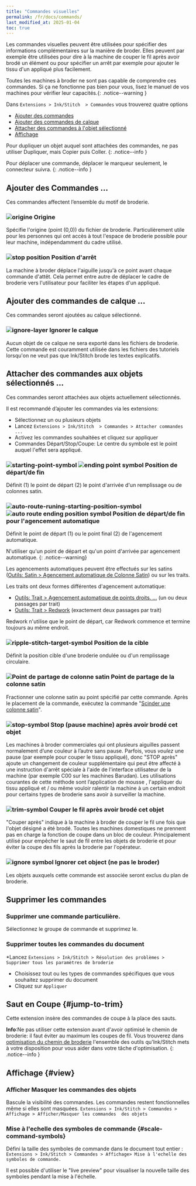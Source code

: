```yaml
---
title: "Commandes visuelles"
permalink: /fr/docs/commands/
last_modified_at: 2025-01-04
toc: true
---
```

Les commandes visuelles peuvent être utilisées pour spécifier des informations complémentaires sur la manière de broder. Elles peuvent par exemple être utilisées pour dire à la machine de couper le fil après avoir brodé un élément ou pour spécifier un arrêt par exemple pour ajouter le tissu d'un appliqué plus facilement.

Toutes les machines à broder ne sont pas capable de comprendre ces commandes. Si ça ne fonctionne pas bien pour vous, lisez le manuel de vos machines pour vérifier leur capacités.{: .notice--warning }

Dans `Extensions > Ink/Stitch  > Commandes` vous trouverez quatre options

* [Ajouter des commandes](#ajouter-des-commandes-)
* [Ajouter des commandes de calque](#ajouter-des-commandes-de-calque-)
* [Attacher des commandes à l'objet sélectionné](#attacher-des-commandes-aux-objets-sélectionnés-)
* [Affichage](#affichage)

Pour dupliquer un objet auquel sont attachées des commandes, ne pas utiliser Dupliquer, mais Copier puis Coller.
{: .notice--info }

Pour déplacer une commande, déplacer le marqueur seulement, le connecteur suivra.
{: .notice--info }

## Ajouter des Commandes ...

Ces commandes affectent l’ensemble du motif de broderie.


### ![origine](/assets/images/docs/visual-commands-origin.jpg) Origine

Spécifie l'origine (point (0,0)) du fichier de broderie. Particulièrement utile pour les personnes qui ont accès à tout l'espace de broderie possible pour leur machine, indépendamment du cadre utilisé.

### ![stop position](/assets/images/docs/visual-commands-stop-position.jpg) Position d'arrêt

La machine à broder déplace l'aiguille jusqu'à ce point avant chaque commande d'attêt. Cela permet entre autre de déplacer le cadre de broderie vers l'utilisateur pour faciliter les étapes d'un appliqué.


## Ajouter des commandes de calque ...

Ces commandes seront ajoutées au calque sélectionné.

### ![ignore-layer](/assets/images/docs/visual-commands-ignore-layer.jpg) Ignorer le calque

Aucun objet de ce calque ne sera exporté dans les fichiers de broderie. Cette commande est couramment utilisée dans les fichiers des tutoriels lorsqu'on ne veut pas que Ink/Stitch brode les textes explicatifs.


## Attacher des commandes aux objets sélectionnés ...

Ces commandes seront attachées aux objets actuellement sélectionnés.

Il est recommandé d’ajouter les commandes via les extensions:

* Sélectionnez un ou plusieurs objets
* Lancez `Extensions > Ink/Stitch  > Commandes > Attacher commandes ...`
* Activez les commandes souhaitées et cliquez sur appliquer
* Commandes Départ/Stop/Coupe: Le centre du symbole est le point auquel l'effet sera appliqué.

### ![starting-point-symbol](/assets/images/docs/visual-commands-start.jpg) ![ending point symbol](/assets/images/docs/visual-commands-end.jpg) Position de départ/de fin

Définit (1) le point de départ (2) le point d'arrivée d'un remplissage ou de colonnes satin.

###  ![auto-route-runing-starting-position-symbol](/assets/images/docs/visual-commands-auto-route-running-stitch-start.jpg) ![auto route  ending position symbol](/assets/images/docs/visual-commands-auto-route-running-stitch-end.jpg)  Position de départ/de fin pour l'agencement automatique

Définit le point de départ (1) ou le point final (2) de l'agencement automatique.

N'utiliser qu'un point de départ et qu'un point d'arrivée par agencement automatique.
{: .notice--warning}

Les agencements automatiques peuvent être effectués sur les satins ([Outils: Satin > Agencement automatique de Colonne Satin](/docs/satin-tools/#auto-route-satin-columns)) ou sur les traits.

Les  traits ont deux formes différentes d'agencement automatique:

* [Outils: Trait > Agencement automatique de points droits. ...](/fr/docs/stroke-tools/#autoroute-running-stitch) (un ou deux passages par  trait)
* [Outils: Trait > Redwork](/fr/docs/stroke-tools/#redwork) (exactement deux passages par trait)

Redwork n'utilise  que le  point  de départ, car  Redwork commence et termine toujours au même endroit.

### ![ripple-stitch-target-symbol](/assets/images/docs/visual-commands-ripple-target.png) Position de la cible

Définit la position cible d'une broderie ondulée ou d'un remplissage circulaire.

### ![Point de partage de colonne satin](/assets/images/docs/visual-commands-satin-cut-point.jpg) Point de partage de la colonne satin

Fractionner une colonne satin au point spécifié par cette commande. Après le placement de la commande, exécutez la commande "[Scinder une colonne satin](/fr/docs/satin-tools/#scinder-une-colonne-satin)".

### ![stop-symbol](/assets/images/docs/visual-commands-stop.jpg) Stop (pause machine) après avoir brodé cet objet

Les machines à broder commerciales qui ont plusieurs aiguilles passent normalement d’une couleur à l’autre sans pause. Parfois, vous *voulez* une pause (par exemple pour couper le tissu appliqué), donc "STOP après" ajoute un changement de couleur supplémentaire qui peut être affecté à une instruction d'arrêt spéciale à l'aide de l'interface utilisateur de la machine (par exemple C00 sur les machines Barudan). Les utilisations courantes de cette méthode sont l’application de mousse , l'appliquer du tissu appliqué et / ou même vouloir ralentir la machine à un certain endroit pour certains types de broderie sans avoir à surveiller la machine.

### ![trim-symbol](/assets/images/docs/visual-commands-trim.jpg) Couper le fil après avoir brodé cet objet

"Couper après" indique à la machine à broder de couper le fil une fois que l'objet désigné a été brodé. Toutes les machines domestiques ne prennent pas en charge la fonction de coupe dans un bloc de couleur. Principalement utilisé pour empêcher le saut de fil entre les objets de broderie et pour éviter la coupe des fils après la broderie par l'opérateur.

### ![ignore symbol](/assets/images/docs/visual-commands-ignore.jpg) Ignorer cet object (ne pas le broder)

Les objets auxquels cette commande est associée seront exclus du plan de broderie.

## Supprimer les commandes

### Supprimer une commande particulière.

Sélectionnez  le groupe de commande et supprimez le. 
### Supprimer toutes les commandes du document

*Lancez `Extensions > Ink/Stitch > Résolution des problèmes > Supprimer tous les paramètres de broderie`
* Choisissez tout ou les types de commandes spécifiques que vous souhaitez supprimer du document
* Cliquez sur  `Appliquer`


## Saut en Coupe {#jump-to-trim}

Cette extension insère des commandes de coupe à la place des sauts.

**Info**:Ne pas utiliser cette extension avant d'avoir optimisé le chemin de broderie: il faut éviter au maximum les coupes de fil. Vous trouverez dans 
[optimisation du chemin de broderie](/tutorials/routing/) l'ensemble des outils qu'Ink/Stitch mets à votre disposition pour vous aider dans votre tâche d'optimisation.
{: .notice--info }

## Affichage {#view}

### Afficher Masquer les commandes des objets 

Bascule la visibilité des commandes. Les commandes restent fonctionnelles même si elles sont masquées.
`Extensions > Ink/Stitch > Commandes > Affichage > Afficher/Masquer les commandes  des objets`

### Mise à l'echelle des symboles de commande {#scale-command-symbols}

Défini la taille des symboles de commande dans le document tout entier : `Extensions > Ink/Stitch > Commandes > Affichage> Mise à l'echelle des symboles de commande.`

Il est possible d'utiliser le "live preview" pour visualiser la nouvelle  taille des symboles pendant la mise à l'échelle.
